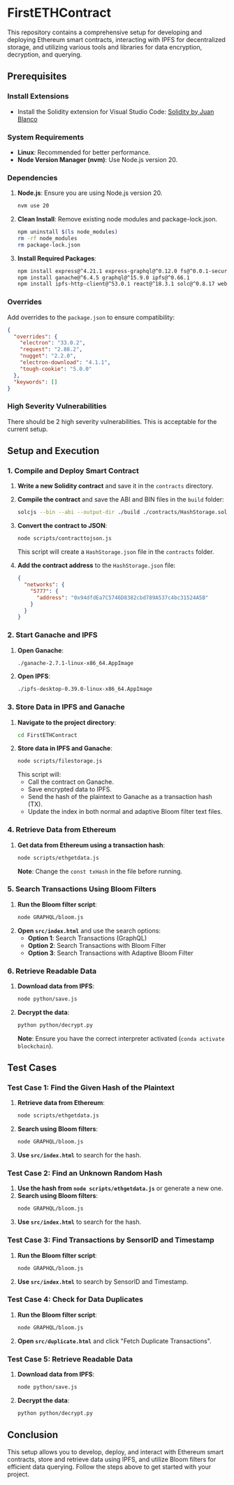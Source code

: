 # FirstETHContract

This repository contains a comprehensive setup for developing and deploying Ethereum smart contracts, interacting with IPFS for decentralized storage, and utilizing various tools and libraries for data encryption, decryption, and querying.

## Prerequisites

### Install Extensions
- Install the Solidity extension for Visual Studio Code: [Solidity by Juan Blanco](https://marketplace.visualstudio.com/items?itemName=JuanBlanco.solidity)

### System Requirements
- **Linux**: Recommended for better performance.
- **Node Version Manager (nvm)**: Use Node.js version 20.

### Dependencies
1. **Node.js**: Ensure you are using Node.js version 20.
   ```sh
   nvm use 20
   ```

2. **Clean Install**: Remove existing node modules and package-lock.json.
   ```sh
   npm uninstall $(ls node_modules)
   rm -rf node_modules
   rm package-lock.json
   ```

3. **Install Required Packages**:
   ```sh
   npm install express@^4.21.1 express-graphql@^0.12.0 fs@^0.0.1-security
   npm install ganache@^6.4.5 graphql@^15.9.0 ipfs@^0.66.1
   npm install ipfs-http-client@^53.0.1 react@^18.3.1 solc@^0.8.17 web3@^4.14.0
   ```

### Overrides
Add overrides to the `package.json` to ensure compatibility:
```json
{
  "overrides": {
    "electron": "33.0.2",
    "request": "2.88.2",
    "nugget": "2.2.0",
    "electron-download": "4.1.1",
    "tough-cookie": "5.0.0"
  },
  "keywords": []
}
```

### High Severity Vulnerabilities
There should be 2 high severity vulnerabilities. This is acceptable for the current setup.

## Setup and Execution

### 1. Compile and Deploy Smart Contract
1. **Write a new Solidity contract** and save it in the `contracts` directory.
2. **Compile the contract** and save the ABI and BIN files in the `build` folder:
   ```sh
   solcjs --bin --abi --output-dir ./build ./contracts/HashStorage.sol
   ```
3. **Convert the contract to JSON**:
   ```sh
   node scripts/contracttojson.js
   ```
   This script will create a `HashStorage.json` file in the `contracts` folder.

4. **Add the contract address** to the `HashStorage.json` file:
   ```json
   {
     "networks": {
       "5777": {
         "address": "0x94dfdEa7C5746D8382cbd789A537c4bc31524A5B"
       }
     }
   }
   ```

### 2. Start Ganache and IPFS
1. **Open Ganache**:
   ```sh
   ./ganache-2.7.1-linux-x86_64.AppImage
   ```
2. **Open IPFS**:
   ```sh
   ./ipfs-desktop-0.39.0-linux-x86_64.AppImage
   ```

### 3. Store Data in IPFS and Ganache
1. **Navigate to the project directory**:
   ```sh
   cd FirstETHContract
   ```
2. **Store data in IPFS and Ganache**:
   ```sh
   node scripts/filestorage.js
   ```
   This script will:
   - Call the contract on Ganache.
   - Save encrypted data to IPFS.
   - Send the hash of the plaintext to Ganache as a transaction hash (TX).
   - Update the index in both normal and adaptive Bloom filter text files.

### 4. Retrieve Data from Ethereum
1. **Get data from Ethereum using a transaction hash**:
   ```sh
   node scripts/ethgetdata.js
   ```
   **Note**: Change the `const txHash` in the file before running.

### 5. Search Transactions Using Bloom Filters
1. **Run the Bloom filter script**:
   ```sh
   node GRAPHQL/bloom.js
   ```
2. **Open `src/index.html`** and use the search options:
   - **Option 1**: Search Transactions (GraphQL)
   - **Option 2**: Search Transactions with Bloom Filter
   - **Option 3**: Search Transactions with Adaptive Bloom Filter

### 6. Retrieve Readable Data
1. **Download data from IPFS**:
   ```sh
   node python/save.js
   ```
2. **Decrypt the data**:
   ```sh
   python python/decrypt.py
   ```
   **Note**: Ensure you have the correct interpreter activated (`conda activate blockchain`).

## Test Cases

### Test Case 1: Find the Given Hash of the Plaintext
1. **Retrieve data from Ethereum**:
   ```sh
   node scripts/ethgetdata.js
   ```
2. **Search using Bloom filters**:
   ```sh
   node GRAPHQL/bloom.js
   ```
3. **Use `src/index.html`** to search for the hash.

### Test Case 2: Find an Unknown Random Hash
1. **Use the hash from `node scripts/ethgetdata.js`** or generate a new one.
2. **Search using Bloom filters**:
   ```sh
   node GRAPHQL/bloom.js
   ```
3. **Use `src/index.html`** to search for the hash.

### Test Case 3: Find Transactions by SensorID and Timestamp
1. **Run the Bloom filter script**:
   ```sh
   node GRAPHQL/bloom.js
   ```
2. **Use `src/index.html`** to search by SensorID and Timestamp.

### Test Case 4: Check for Data Duplicates
1. **Run the Bloom filter script**:
   ```sh
   node GRAPHQL/bloom.js
   ```
2. **Open `src/duplicate.html`** and click "Fetch Duplicate Transactions".

### Test Case 5: Retrieve Readable Data
1. **Download data from IPFS**:
   ```sh
   node python/save.js
   ```
2. **Decrypt the data**:
   ```sh
   python python/decrypt.py
   ```

## Conclusion
This setup allows you to develop, deploy, and interact with Ethereum smart contracts, store and retrieve data using IPFS, and utilize Bloom filters for efficient data querying. Follow the steps above to get started with your project.